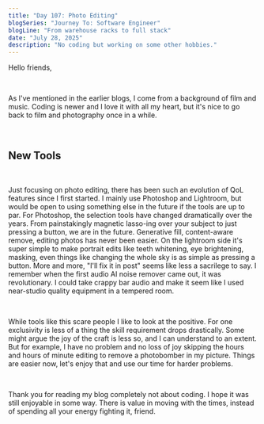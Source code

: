 ```yaml
---
title: "Day 107: Photo Editing"
blogSeries: "Journey To: Software Engineer"
blogLine: "From warehouse racks to full stack"
date: "July 28, 2025"
description: "No coding but working on some other hobbies."
---
```


Hello friends,

<br>

As I've mentioned in the earlier blogs, I come from a background of film and music. Coding is newer and I love it with all my heart, but it's nice to go back to film and photography once in a while.

<br>

## New Tools

<br>

Just focusing on photo editing, there has been such an evolution of QoL features since I first started. I mainly use Photoshop and Lightroom, but would be open to using something else in the future if the tools are up to par. For Photoshop, the selection tools have changed dramatically over the years. From painstakingly magnetic lasso-ing over your subject to just pressing a button, we are in the future. Generative fill, content-aware remove, editing photos has never been easier. On the lightroom side it's super simple to make portrait edits like teeth whitening, eye brightening, masking, even things like changing the whole sky is as simple as pressing a button. More and more, "I'll fix it in post" seems like less a sacrilege to say. I remember when the first audio AI noise remover came out, it was revolutionary. I could take crappy bar audio and make it seem like I used near-studio quality equipment in a tempered room. 

<br>

While tools like this scare people I like to look at the positive. For one exclusivity is less of a thing the skill requirement drops drastically. Some might argue the joy of the craft is less so, and I can understand to an extent. But for example, I have no problem and no loss of joy skipping the hours and hours of minute editing to remove a photobomber in my picture. Things are easier now, let's enjoy that and use our time for harder problems.

<br>

Thank you for reading my blog completely not about coding. I hope it was still enjoyable in some way. There is value in moving with the times, instead of spending all your energy fighting it, friend.